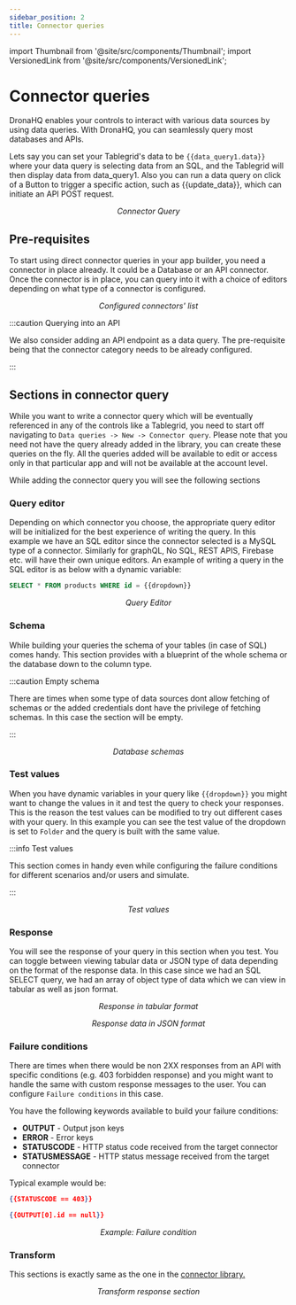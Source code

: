 ```yaml
---
sidebar_position: 2
title: Connector queries
---
```


import Thumbnail from '@site/src/components/Thumbnail';
import VersionedLink from '@site/src/components/VersionedLink';

# Connector queries

DronaHQ enables your controls to interact with various data sources by using data queries. With DronaHQ, you can seamlessly query most databases and APIs.

Lets say you can set your Tablegrid's data to be ``{{data_query1.data}}`` where your data query is selecting data from an SQL, and the Tablegrid will then display data from data_query1. Also you can run a data query on click of a Button to trigger a specific action, such as {{update_data}}, which can initiate an API POST request.

<figure>
  <Thumbnail src="/img/data-queries/connector-query.png" alt="Connector Query" width='100%'/>
  <figcaption align = "center"><i>Connector Query</i></figcaption>
</figure>

## Pre-requisites

To start using direct connector queries in your app builder, you need a connector in place already. It could be a Database or an API connector. Once the connector is in place, you can query into it with a choice of editors depending on what type of a connector is configured. 

<figure>
  <Thumbnail src="/img/data-queries/existing-connector.png" alt="Existing connector" width='100%'/>
  <figcaption align = "center"><i>Configured connectors' list</i></figcaption>
</figure>


:::caution Querying into an API

We also consider adding an API endpoint as a data query. The pre-requisite being that the connector category needs to be already configured.

:::

## Sections in connector query

While you want to write a connector query which will be eventually referenced in any of the controls like a Tablegrid, you need to start off navigating to `Data queries -> New -> Connector query`. Please note that you need not have the query already added in the library, you can create these queries on the fly.
All the queries added will be available to edit or access only in that particular app and will not be available at the account level. 

While adding the connector query you will see the following sections

### Query editor

Depending on which connector you choose, the appropriate query editor will be initialized for the best experience of writing the query. In this example we have an SQL editor since the connector selected is a MySQL type of a connector. Similarly for graphQL, No SQL, REST APIS, Firebase etc. will have their own unique editors. An example of writing a query in the SQL editor is as below with a dynamic variable:
```sql
SELECT * FROM products WHERE id = {{dropdown}}
```

<figure>
  <Thumbnail src="/img/data-queries/query-editor.png" alt="Query Editor" width='100%'/>
  <figcaption align = "center"><i>Query Editor</i></figcaption>
</figure>

### Schema

While building your queries the schema of your tables (in case of SQL) comes handy. This section provides with a blueprint of the whole schema or the database down to the column type. 

:::caution Empty schema

There are times when some type of data sources dont allow fetching of schemas or the added credentials dont have the privilege of fetching schemas. In this case the section will be empty.

:::

<figure>
  <Thumbnail src="/img/data-queries/database-schema.png" alt="Database schema" width='100%'/>
  <figcaption align = "center"><i>Database schemas</i></figcaption>
</figure>

### Test values

When you have dynamic variables in your query like ``{{dropdown}}`` you might want to change the values in it and test the query to check your responses. This is the reason the test values can be modified to try out different cases with your query. In this example you can see the test value of the dropdown is set to ``Folder`` and the query is built with the same value. 

:::info Test values

This section comes in handy even while configuring the failure conditions for different scenarios and/or users and simulate. 

:::

<figure>
  <Thumbnail src="/img/data-queries/test-values.png" alt="Test values" width='100%'/>
  <figcaption align = "center"><i>Test values</i></figcaption>
</figure>

### Response

You will see the response of your query in this section when you test. You can toggle between viewing tabular data or JSON type of data depending on the format of the response data. In this case since we had an SQL SELECT query, we had an array of object type of data which we can view in tabular as well as json format. 

<figure>
  <Thumbnail src="/img/data-queries/tabular-response.png" alt="Tabular response data" width='100%'/>
  <figcaption align = "center"><i>Response in tabular format</i></figcaption>
</figure>

<figure>
  <Thumbnail src="/img/data-queries/json-response.png" alt="JSON response data" width='100%'/>
  <figcaption align = "center"><i>Response data in JSON format</i></figcaption>
</figure>

### Failure conditions

There are times when there would be non 2XX responses from an API with specific conditions (e.g. 403 forbidden response) and you might want to handle the same with custom response messages to the user. You can configure `Failure conditions` in this case. 

You have the following keywords available to build your failure conditions:
- **OUTPUT** - Output json keys
- **ERROR** - Error keys
- **STATUSCODE** - HTTP status code received from the target connector
- **STATUSMESSAGE** - HTTP status message received from the target connector

Typical example would be:
```json
{{STATUSCODE == 403}}
```
```json
{{OUTPUT[0].id == null}}
```

<figure>
  <Thumbnail src="/img/data-queries/failure-condition.png" alt="Failure condition" width='100%'/>
  <figcaption align = "center"><i>Example: Failure condition</i></figcaption>
</figure>

### Transform

This sections is exactly same as the one in the [connector library.](../connector_library/#transform-response)

<figure>
  <Thumbnail src="/img/data-queries/transform-section.png" alt="Transform response" width='100%'/>
  <figcaption align = "center"><i>Transform response section</i></figcaption>
</figure>


